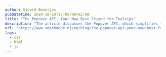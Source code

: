 ```yaml
---
author: Sjoerd Beentjes
pubDatetime: 2024-10-10T17:09:00+02:00
title: "The Popover API: Your New Best Friend for Tooltips"
description: "The article discusses the Popover API, which simplifies the creation and management of tooltips, popovers, and other overlays. It provides developers with a standardized, accessible way to position popovers with HTML and JavaScript. New CSS features like anchor and @position-try help customize popover placement, making it easier to handle viewport overflow and styling. These improvements reduce reliance on complex JavaScript or third-party libraries, although browser support for some features may still be limited."
url: "https://www.voorhoede.nl/en/blog/the-popover-api-your-new-best-friend-for-tooltips/"
tags:
  - css
  - html
  - js
---
```

